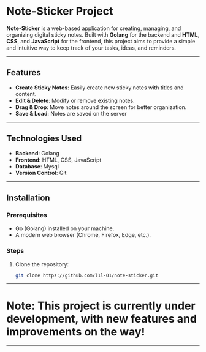 # Note-Sticker Project

**Note-Sticker** is a web-based application for creating, managing, and organizing digital sticky notes. Built with **Golang** for the backend and **HTML**, **CSS**, and **JavaScript** for the frontend, this project aims to provide a simple and intuitive way to keep track of your tasks, ideas, and reminders.

---

## Features

- **Create Sticky Notes**: Easily create new sticky notes with titles and content.
- **Edit & Delete**: Modify or remove existing notes.
- **Drag & Drop**: Move notes around the screen for better organization.
- **Save & Load**: Notes are saved on the server

---

## Technologies Used

- **Backend**: Golang
- **Frontend**: HTML, CSS, JavaScript
- **Database**: Mysql
- **Version Control**: Git

---

## Installation

### Prerequisites

- Go (Golang) installed on your machine.
- A modern web browser (Chrome, Firefox, Edge, etc.).

### Steps

1. Clone the repository:
   ```bash
   git clone https://github.com/l1l-01/note-sticker.git
   ```

---

# Note: This project is currently under development, with new features and improvements on the way!

---
